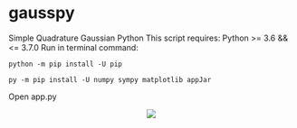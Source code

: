 # gausspy
Simple Quadrature Gaussian Python
This script requires:
Python >= 3.6 && <= 3.7.0
Run in terminal command:

```
python -m pip install -U pip
```

```
py -m pip install -U numpy sympy matplotlib appJar
```
Open app.py

<center><img src="https://i.imgur.com/u44rKJm.png" /></center>